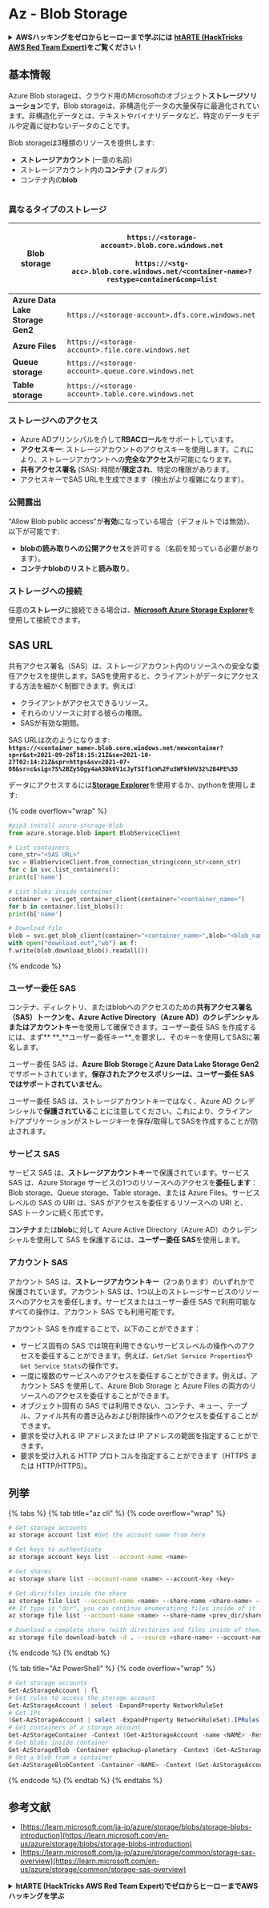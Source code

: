 # Az - Blob Storage

<details>

<summary><strong>AWSハッキングをゼロからヒーローまで学ぶには</strong> <a href="https://training.hacktricks.xyz/courses/arte"><strong>htARTE (HackTricks AWS Red Team Expert)</strong></a><strong>をご覧ください！</strong></summary>

HackTricksをサポートする他の方法:

* **HackTricksにあなたの会社を広告したい**、または**HackTricksをPDFでダウンロードしたい**場合は、[**サブスクリプションプラン**](https://github.com/sponsors/carlospolop)をチェックしてください！
* [**公式PEASS & HackTricksグッズ**](https://peass.creator-spring.com)を入手する
* [**The PEASS Family**](https://opensea.io/collection/the-peass-family)を発見する、私たちの独占的な[**NFTs**](https://opensea.io/collection/the-peass-family)のコレクション
* 💬 [**Discordグループ**](https://discord.gg/hRep4RUj7f)に**参加する**か、[**テレグラムグループ**](https://t.me/peass)に参加するか、**Twitter** 🐦 [**@carlospolopm**](https://twitter.com/carlospolopm)を**フォロー**してください。
* [**HackTricks**](https://github.com/carlospolop/hacktricks)と[**HackTricks Cloud**](https://github.com/carlospolop/hacktricks-cloud)のgithubリポジトリにPRを提出して、あなたのハッキングのコツを共有してください。

</details>

## 基本情報

Azure Blob storageは、クラウド用のMicrosoftのオブジェクト**ストレージソリューション**です。Blob storageは、非構造化データの大量保存に最適化されています。非構造化データとは、テキストやバイナリデータなど、特定のデータモデルや定義に従わないデータのことです。

Blob storageは3種類のリソースを提供します:

* **ストレージアカウント** (一意の名前)
* ストレージアカウント内の**コンテナ** (フォルダ)
* コンテナ内の**blob**

<figure><img src="../../../.gitbook/assets/image (6) (2).png" alt=""><figcaption></figcaption></figure>

### 異なるタイプのストレージ

| **Blob storage**                 | <p><code>https://&#x3C;storage-account>.blob.core.windows.net</code><br><br><code>https://&#x3C;stg-acc>.blob.core.windows.net/&#x3C;container-name>?restype=container&#x26;comp=list</code></p> |
| -------------------------------- | ------------------------------------------------------------------------------------------------------------------------------------------------------------------------------------------------ |
| **Azure Data Lake Storage Gen2** | `https://<storage-account>.dfs.core.windows.net`                                                                                                                                                 |
| **Azure Files**                  | `https://<storage-account>.file.core.windows.net`                                                                                                                                                |
| **Queue storage**                | `https://<storage-account>.queue.core.windows.net`                                                                                                                                               |
| **Table storage**                | `https://<storage-account>.table.core.windows.net`                                                                                                                                               |

### ストレージへのアクセス <a href="#about-blob-storage" id="about-blob-storage"></a>

* Azure ADプリンシパルを介して**RBACロール**をサポートしています。
* **アクセスキー**: ストレージアカウントのアクセスキーを使用します。これにより、ストレージアカウントへの**完全なアクセス**が可能になります。
* **共有アクセス署名** (SAS): 時間が**限定され**、特定の権限があります。
* アクセスキーでSAS URLを生成できます（検出がより複雑になります）。

### 公開露出

"Allow Blob public access"が**有効**になっている場合（デフォルトでは無効）、以下が可能です:

* **blobの読み取りへの公開アクセス**を許可する（名前を知っている必要があります）。
* **コンテナblobのリスト**と**読み取り**。

### ストレージへの接続

任意の**ストレージ**に接続できる場合は、[**Microsoft Azure Storage Explorer**](https://azure.microsoft.com/es-es/products/storage/storage-explorer/)を使用して接続できます。

## SAS URL

共有アクセス署名（SAS）は、ストレージアカウント内のリソースへの安全な委任アクセスを提供します。SASを使用すると、クライアントがデータにアクセスする方法を細かく制御できます。例えば:

* クライアントがアクセスできるリソース。
* それらのリソースに対する彼らの権限。
* SASが有効な期間。

SAS URLは次のようになります: **`https://<container_name>.blob.core.windows.net/newcontainer?sp=r&st=2021-09-26T18:15:21Z&se=2021-10-27T02:14:21Z&spr=https&sv=2021-07-08&sr=c&sig=7S%2BZySOgy4aA3Dk0V1cJyTSIf1cW%2Fu3WFkhHV32%2B4PE%3D`**

データにアクセスするには[**Storage Explorer**](https://azure.microsoft.com/en-us/features/storage-explorer/)を使用するか、pythonを使用します:

{% code overflow="wrap" %}
```python
#pip3 install azure-storage-blob
from azure.storage.blob import BlobServiceClient

# List containers
conn_str="<SAS URL>"
svc = BlobServiceClient.from_connection_string(conn_str=conn_str)
for c in svc.list_containers():
print(c['name']

# List blobs inside conteiner
container = svc.get_container_client(container="<container_name>")
for b in container.list_blobs():
print(b['name']

# Download file
blob = svc.get_blob_client(container="<container_name>",blob="<blob_name>")
with open("download.out","wb") as f:
f.write(blob.download_blob().readall())
```
{% endcode %}

### ユーザー委任 SAS <a href="#user-delegation-sas" id="user-delegation-sas"></a>

コンテナ、ディレクトリ、またはblobへのアクセスのための**共有アクセス署名（SAS）**トークンを、Azure Active Directory（Azure AD）の**クレデンシャルまたはアカウントキー**を使用して確保できます。ユーザー委任 SAS を作成するには、まず\*\* **\_**ユーザー委任キー\*\*\_を要求し、そのキーを使用してSASに署名します。

ユーザー委任 SAS は、**Azure Blob Storage**と**Azure Data Lake Storage Gen2**でサポートされています。**保存されたアクセスポリシーは、ユーザー委任 SAS ではサポートされていません**。

ユーザー委任 SAS は、ストレージアカウントキーではなく、Azure AD クレデンシャルで**保護されている**ことに注意してください。これにより、クライアント/アプリケーションがストレージキーを保存/取得してSASを作成することが防止されます。

### サービス SAS

サービス SAS は、**ストレージアカウントキー**で保護されています。サービス SAS は、Azure Storage サービスの1つのリソースへのアクセスを**委任します**：Blob storage、Queue storage、Table storage、または Azure Files。サービスレベルの SAS の URI は、SAS がアクセスを委任するリソースへの URI と、SAS トークンに続く形式です。

**コンテナ**または**blob**に対して Azure Active Directory（Azure AD）のクレデンシャルを使用して SAS を保護するには、**ユーザー委任 SAS**を使用します。

### アカウント SAS

アカウント SAS は、**ストレージアカウントキー**（2つあります）のいずれかで保護されています。アカウント SAS は、1つ以上のストレージサービスのリソースへのアクセスを委任します。サービスまたはユーザー委任 SAS で利用可能なすべての操作は、アカウント SAS でも利用可能です。

アカウント SAS を作成することで、以下のことができます：

* サービス固有の SAS では現在利用できないサービスレベルの操作へのアクセスを委任することができます。例えば、`Get/Set Service Properties`や`Get Service Stats`の操作です。
* 一度に複数のサービスへのアクセスを委任することができます。例えば、アカウント SAS を使用して、Azure Blob Storage と Azure Files の両方のリソースへのアクセスを委任することができます。
* オブジェクト固有の SAS では利用できない、コンテナ、キュー、テーブル、ファイル共有の書き込みおよび削除操作へのアクセスを委任することができます。
* 要求を受け入れる IP アドレスまたは IP アドレスの範囲を指定することができます。
* 要求を受け入れる HTTP プロトコルを指定することができます（HTTPS または HTTP/HTTPS）。

## 列挙

{% tabs %}
{% tab title="az cli" %}
{% code overflow="wrap" %}
```bash
# Get storage accounts
az storage account list #Get the account name from here

# Get keys to authenticate
az storage account keys list --account-name <name>

# Get shares
az storage share list --account-name <name> --account-key <key>

# Get dirs/files inside the share
az storage file list --account-name <name> --share-name <share-name> --account-key <key>
## If type is "dir", you can continue enumerationg files inside of it
az storage file list --account-name <name> --share-name <prev_dir/share-name> --account-key <key>

# Download a complete share (with directories and files inside of them)
az storage file download-batch -d . --source <share-name> --account-name <name> --account-key <key>
```
{% endcode %}
{% endtab %}

{% tab title="Az PowerShell" %}
{% code overflow="wrap" %}
```powershell
# Get storage accounts
Get-AzStorageAccount | fl
# Get rules to access the storage account
Get-AzStorageAccount | select -ExpandProperty NetworkRuleSet
# Get IPs
(Get-AzStorageAccount | select -ExpandProperty NetworkRuleSet).IPRules
# Get containers of a storage account
Get-AzStorageContainer -Context (Get-AzStorageAccount -name <NAME> -ResourceGroupName <NAME>).context
# Get blobs inside container
Get-AzStorageBlob -Container epbackup-planetary -Context (Get-AzStorageAccount -name <name> -ResourceGroupName <name>).context
# Get a blob from a container
Get-AzStorageBlobContent -Container <NAME> -Context (Get-AzStorageAccount -name <NAME> -ResourceGroupName <NAME>).context -Blob <blob_name> -Destination .\Desktop\filename.txt
```
{% endcode %}
{% endtab %}
{% endtabs %}

## 参考文献

* [https://learn.microsoft.com/ja-jp/azure/storage/blobs/storage-blobs-introduction](https://learn.microsoft.com/en-us/azure/storage/blobs/storage-blobs-introduction)
* [https://learn.microsoft.com/ja-jp/azure/storage/common/storage-sas-overview](https://learn.microsoft.com/en-us/azure/storage/common/storage-sas-overview)

<details>

<summary><strong>htARTE (HackTricks AWS Red Team Expert)でゼロからヒーローまでAWSハッキングを学ぶ</strong></summary>

HackTricksをサポートする他の方法:

* **HackTricksに広告を掲載したい**、または**HackTricksをPDFでダウンロードしたい**場合は、[**サブスクリプションプラン**](https://github.com/sponsors/carlospolop)をチェックしてください！
* [**公式PEASS & HackTricksグッズ**](https://peass.creator-spring.com)を入手する
* [**The PEASS Family**](https://opensea.io/collection/the-peass-family)を発見し、独占的な[**NFTs**](https://opensea.io/collection/the-peass-family)のコレクションをチェックする
* 💬 [**Discordグループ**](https://discord.gg/hRep4RUj7f)に**参加する**か、[**テレグラムグループ**](https://t.me/peass)に参加する、または**Twitter** 🐦 [**@carlospolopm**](https://twitter.com/carlospolopm)を**フォローする**。
* [**HackTricks**](https://github.com/carlospolop/hacktricks)と[**HackTricks Cloud**](https://github.com/carlospolop/hacktricks-cloud)のgithubリポジトリにPRを提出して、あなたのハッキングのコツを**共有する**。

</details>

